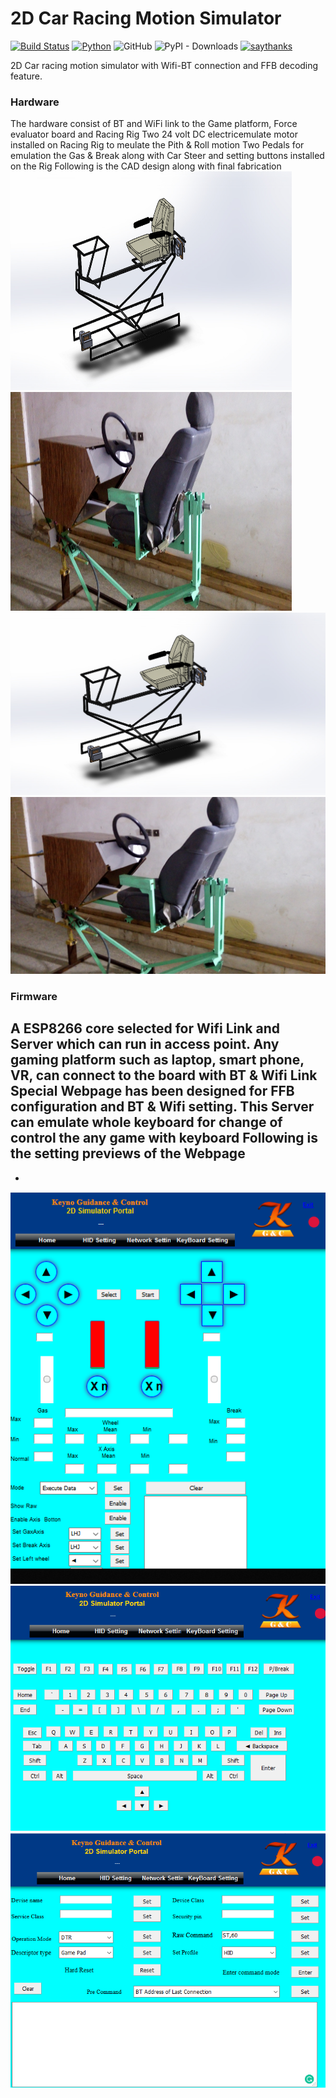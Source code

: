 # 2D Car Racing Motion Simulator

[![Build Status](https://travis-ci.com/mkeyno/KeynoRobot.svg?branch=master)](https://travis-ci.com/mkeyno/KeynoRobot)
[![Python](https://img.shields.io/badge/Python-3.6%2B-red.svg)](https://www.python.org/downloads/)
![GitHub](https://img.shields.io/github/license/mkeyno/KeynoRobot.svg) 
![PyPI - Downloads](https://img.shields.io/pypi/dm/KeynoRobot.svg?label=PyPi%20Downloads)
[![saythanks](https://img.shields.io/badge/say-thanks-ff69b4.svg)](https://saythanks.io/to/mmphego)

2D Car racing motion simulator  with Wifi-BT connection and FFB decoding feature. 

### Hardware
The hardware consist of BT and WiFi link to the Game platform, Force evaluator board and Racing Rig
Two 24 volt DC electricemulate motor installed on Racing Rig to meulate the Pith & Roll motion
Two Pedals for emulation the Gas & Break along with Car Steer and setting buttons installed on the Rig
Following is the CAD design along with final fabrication
<img src="res/cad.JPG" width="450" height="350">
<img src="res/build.jpg" width="450" height="350">
 ![-](https://github.com/mkeyno/2D-Car-racing-motion-simulator-/blob/master/res/cad.JPG) 
 ![-](https://github.com/mkeyno/2D-Car-racing-motion-simulator-/blob/master/res/build.jpg) 

### Firmware
A ESP8266 core selected for Wifi Link and Server which can run in  access point. Any gaming platform such as laptop, smart phone, VR, can connect to the board with BT & Wifi Link
Special Webpage has been designed for FFB configuration and BT & Wifi setting. This Server can emulate whole keyboard for change of control the any game with keyboard
Following is the setting previews of the Webpage
-
-
![-](https://github.com/mkeyno/2D-Car-racing-motion-simulator-/blob/master/res/main.png) 
![-](https://github.com/mkeyno/2D-Car-racing-motion-simulator-/blob/master/res/keyboard.png) 
![-](https://github.com/mkeyno/2D-Car-racing-motion-simulator-/blob/master/res/bt.png) 
